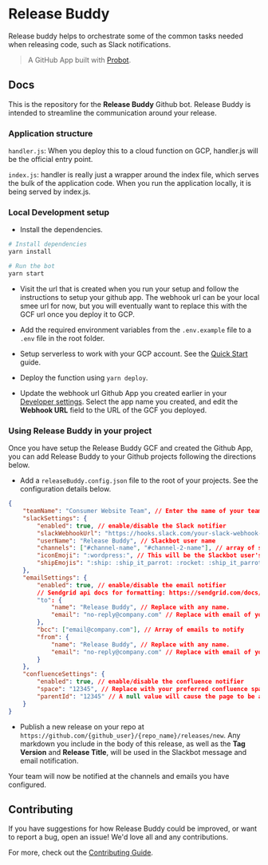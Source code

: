 # Release Buddy

Release buddy helps to orchestrate some of the common tasks needed when releasing code, such as Slack notifications.

> A GitHub App built with [Probot](https://probot.github.io).

## Docs

This is the repository for the **Release Buddy** Github bot. Release Buddy is intended to streamline the communication around your release.

### Application structure

`handler.js`: When you deploy this to a cloud function on GCP, handler.js will be the official entry point.

`index.js`: handler is really just a wrapper around the index file, which serves the bulk of the application code. When you run the application locally, it is being served by index.js.

### Local Development setup

- Install the dependencies.

```sh
# Install dependencies
yarn install

# Run the bot
yarn start
```

- Visit the url that is created when you run your setup and follow the instructions to setup your github app. The webhook url can be your local smee url for now, but you will eventually want to replace this with the GCF url once you deploy it to GCP.

- Add the required environment variables from the `.env.example` file to a `.env` file in the root folder.

- Setup serverless to work with your GCP account. See the [Quick Start](https://serverless.com/framework/docs/providers/google/guide/quick-start#pre-requisites) guide.

- Deploy the function using `yarn deploy`.

- Update the webhook url Github App you created earlier in your [Developer settings](https://github.com/settings/apps). Select the app name you created, and edit the **Webhook URL** field to the URL of the GCF you deployed.

### Using Release Buddy in your project

Once you have setup the Release Buddy GCF and created the Github App, you can add Release Buddy to your Github projects following the directions below.

- Add a `releaseBuddy.config.json` file to the root of your projects. See the configuration details below.

```json
{
	"teamName": "Consumer Website Team", // Enter the name of your team.
	"slackSettings": {
		"enabled": true, // enable/disable the Slack notifier
		"slackWebhookUrl": "https://hooks.slack.com/your-slack-webhook-url-here", // your Slack webhook url
		"userName": "Release Buddy", // Slackbot user name
		"channels": ["#channel-name", "#channel-2-name"], // array of slack channels to notify
		"iconEmoji": ":wordpress:", // This will be the Slackbot user's profile image.
		"shipEmojis": ":ship: :ship_it_parrot: :rocket: :ship_it_parrot: :ship:" // These will appear in the slack message to add some pizazz to your release message
	},
	"emailSettings": {
		"enabled": true, // enable/disable the email notifier
		// Sendgrid api docs for formatting: https://sendgrid.com/docs/API_Reference/Web_API_v3/Mail/index.html
		"to": {
			"name": "Release Buddy", // Replace with any name.
			"email": "no-reply@company.com" // Replace with email of your choice.
		},
		"bcc": ["email@company.com"], // Array of emails to notify
		"from": {
			"name": "Release Buddy", // Replace with any name.
			"email": "no-reply@company.com" // Replace with email of your choice.
		}
	},
	"confluenceSettings": {
		"enabled": true, // enable/disable the confluence notifier
		"space": "12345", // Replace with your preferred confluence space
		"parentId": "12345" // A null value will cause the page to be added under the space's home page
	}
}
```

- Publish a new release on your repo at `https://github.com/{github_user}/{repo_name}/releases/new`. Any markdown you include in the body of this release, as well as the **Tag Version** and **Release Title**, will be used in the Slackbot message and email notification.

Your team will now be notified at the channels and emails you have configured.

## Contributing

If you have suggestions for how Release Buddy could be improved, or want to report a bug, open an issue! We'd love all and any contributions.

For more, check out the [Contributing Guide](CONTRIBUTING.md).
